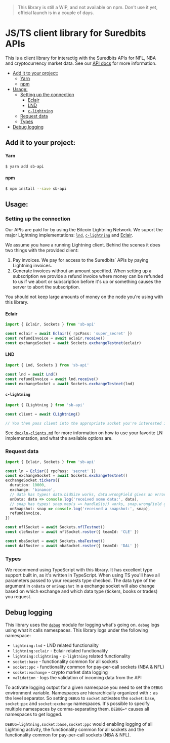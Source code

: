 > This library is still a WIP, and not available on npm. Don't use it yet, official launch is in a couple of days.

<!-- h1 instead of # to avoid TOC including header -->
<h1>JS/TS client library for Suredbits APIs</h1>

This is a client library for interactig with the Suredbits APIs for NFL, NBA and cryptocurrency market data. See our [API docs](https://suredbits.com/api) for more information.

- [Add it to your project:](#add-it-to-your-project)
    - [Yarn](#yarn)
    - [npm](#npm)
- [Usage:](#usage)
  - [Setting up the connection](#setting-up-the-connection)
    - [Eclair](#eclair)
    - [LND](#lnd)
    - [`c-lightning`](#c-lightning)
  - [Request data](#request-data)
  - [Types](#types)
- [Debug logging](#debug-logging)

## Add it to your project:

#### Yarn

```bash
$ yarn add sb-api
```

#### npm

```bash
$ npm install --save sb-api
```

## Usage:

### Setting up the connection

Our APIs are paid for by using the Bitcoin Lightning Network. We suport the major Lightning implementations: [`lnd`](https://github.com/lightningnetwork/lnd), [`c-lightning`](https://github.com/ElementsProject/lightning) and [Eclair](https://github.com/acinq/eclair).

We assume you have a running Lightning client. Behind the scenes it does two things with the provided client:

1. Pay invoices. We pay for access to the Suredbits` APIs by paying Lightning invoices.
1. Generate invoices without an amount specified. When setting up a subscription we provide a refund invoice where money can be refunded to us if we abort or subscription before it's up or something causes the server to abort the subscription.

You should not keep large amounts of money on the node you're using with this library.

#### Eclair

```typescript
import { Eclair, Sockets } from 'sb-api'

const eclair = await Eclair({ rpcPass: 'super_secret' })
const refundInvoice = await eclair.receive()
const exchangeSocket = await Sockets.exchangeTestnet(eclair)
```

#### LND

```typescript
import { Lnd, Sockets } from 'sb-api'

const lnd = await Lnd()
const refundInvoice = await lnd.receive()
const exchangeSocket = await Sockets.exchangeTestnet(lnd)
```

#### `c-lightning`

```typescript
import { CLightning } from 'sb-api'

const client = await CLightning()

// You then pass client into the appropriate socket you're interested in.
```

See [`doc/ln-clients.md`](doc/ln-clients.md) for more information on how to use your favorite LN implementation, and what the available options are.

### Request data

```typescript
import { Eclair, Sockets } from 'sb-api'

const ln = Ecliar({ rpcPass: 'secret' })
const exchangeSocket = await Sockets.exchangeTestnet()
exchangeSocket.tickers({
  duration: 10000,
  exchange: 'binance',
  // data has types! data.bidSize works, data.wrongField gives an error
  onData: data => console.log('received some data:', data),
  // snap has types! snap.map(s => handleS(s)) works, snap.wrongField gives an error
  onSnapshot: snap => console.log('received a snapshot:', snap),
  refundInvoice,
})

const nflSocket = await Sockets.nflTestnet()
const cleRoster = await nflSocket.roster({ teamId: 'CLE' })

const nbaSocket = await Sockets.nbaTestnet()
const dalRoster = await nbaSocket.roster({ teamId: 'DAL' })
```

### Types

We recommend using TypeScript with this library. It has excellent type support built in, as it's written in TypeScript. When using TS you'll have all parameters passed to your requests type checked. The data type of the argument in `onData` or `onSnapshot` in a exchange socket will also change based on which exchange and which data type (tickers, books or trades) you request.

## Debug logging

This library uses the [`debug`](https://www.npmjs.com/package/debug) module for logging what's going on. `debug` logs using what it calls namespaces. This library logs under the following namespace:

- `lightning:lnd` - LND related functionality
- `lightning:eclair` - Eclair related functionality
- `lightning:clightning` - `c-lightning` related functionality
- `socket:base` - functionality common for all sockets
- `socket:ppc` - functionality common for pay-per-call sockets (NBA & NFL)
- `socket:exchange` - crypto market data logging
- `validation` - logs the validation of incoming data from the API

To activate logging output for a given namespace you need to set the `DEBUG` environment variable. Namespaces are hierarchically organized with `:` as the level separator. So setting `DEBUG` to `socket` activates the `socket:base`, `socket:ppc` and `socket:exchange` namespaces. It's possible to specify multiple namespaces by comma-separating them. `DEBUG=*` causes all namespaces to get logged.

`DEBUG=lightning,socket:base,socket:ppc` would enabling logging of all Lightning activity, the functionality common for all sockets and the functionality common for pay-per-call sockets (NBA & NFL).
